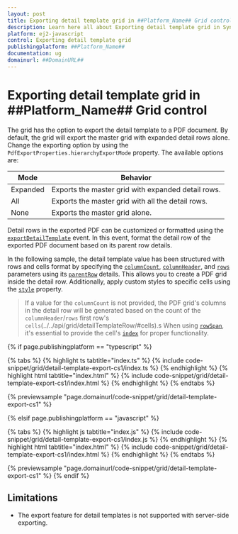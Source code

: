 ```yaml
---
layout: post
title: Exporting detail template grid in ##Platform_Name## Grid control | Syncfusion
description: Learn here all about Exporting detail template grid in Syncfusion ##Platform_Name## Grid control of Syncfusion Essential JS 2 and more.
platform: ej2-javascript
control: Exporting detail template grid 
publishingplatform: ##Platform_Name##
documentation: ug
domainurl: ##DomainURL##
---
```


# Exporting detail template grid in ##Platform_Name## Grid control

The grid has the option to export the detail template to a PDF document. By default, the grid will export the master grid with expanded detail rows alone. Change the exporting option by using the `PdfExportProperties.hierarchyExportMode` property. The available options are:

| Mode     | Behavior    |
|----------|-------------|
| Expanded | Exports the master grid with expanded detail rows. |
| All      | Exports the master grid with all the detail rows. |
| None     | Exports the master grid alone. |

Detail rows in the exported PDF can be customized or formatted using the [`exportDetailTemplate`](../../api/grid/#exportdetailtemplate) event. In this event, format the detail row of the exported PDF document based on its parent row details.

In the following sample, the detail template value has been structured with rows and cells format by specifying the [`columnCount`](../../api/grid/detailTemplateProperties/#columncount), [`columnHeader`](../../api/grid/detailTemplateProperties/#columnheader), and [`rows`](../../api/grid/detailTemplateProperties/#rows) parameters using its [`parentRow`](../../api/grid/exportDetailTemplateEventArgs/#parentrow) details. This allows you to create a PDF grid inside the detail row. Additionally, apply custom styles to specific cells using the [`style`](../../api/grid/detailTemplateCell/#style) property.

> If a value for the `columnCount` is not provided, the PDF grid's columns in the detail row will be generated based on the count of the `columnHeader`/`rows` first row's `cells`(../../api/grid/detailTemplateRow/#cells).s
> When using [`rowSpan`](../../api/grid/detailTemplateCell/#rowspan), it's essential to provide the cell's [`index`](../../api/grid/detailTemplateCell/#index) for proper functionality.

{% if page.publishingplatform == "typescript" %}

 {% tabs %}
{% highlight ts tabtitle="index.ts" %}
{% include code-snippet/grid/detail-template-export-cs1/index.ts %}
{% endhighlight %}
{% highlight html tabtitle="index.html" %}
{% include code-snippet/grid/detail-template-export-cs1/index.html %}
{% endhighlight %}
{% endtabs %}
        
{% previewsample "page.domainurl/code-snippet/grid/detail-template-export-cs1" %}

{% elsif page.publishingplatform == "javascript" %}

{% tabs %}
{% highlight js tabtitle="index.js" %}
{% include code-snippet/grid/detail-template-export-cs1/index.js %}
{% endhighlight %}
{% highlight html tabtitle="index.html" %}
{% include code-snippet/grid/detail-template-export-cs1/index.html %}
{% endhighlight %}
{% endtabs %}

{% previewsample "page.domainurl/code-snippet/grid/detail-template-export-cs1" %}
{% endif %}

## Limitations

* The export feature for detail templates is not supported with server-side exporting.